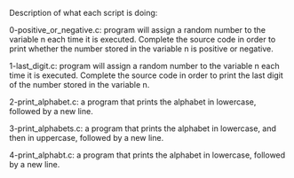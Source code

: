 Description of what each script is doing:

0-positive_or_negative.c:  program will assign a random number to the variable n each time it is executed. Complete the source code in order to print whether the number stored in the variable n is positive or negative.

1-last_digit.c: program will assign a random number to the variable n each time it is executed. Complete the source code in order to print the last digit of the number stored in the variable n.

2-print_alphabet.c: a program that prints the alphabet in lowercase, followed by a new line.

3-print_alphabets.c: a program that prints the alphabet in lowercase, and then in uppercase, followed by a new line.

4-print_alphabt.c: a program that prints the alphabet in lowercase, followed by a new line.
